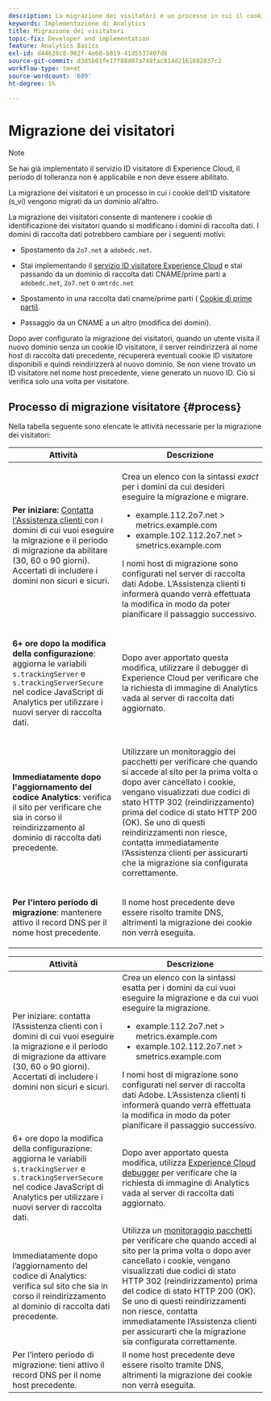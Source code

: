 ```yaml
---
description: La migrazione dei visitatori è un processo in cui il cookie dell’ID visitatore viene migrato da un dominio all’altro.
keywords: Implementazione di Analytics
title: Migrazione dei visitatori
topic-fix: Developer and implementation
feature: Analytics Basics
exl-id: d44628c8-902f-4e60-b819-41d5537407d8
source-git-commit: d3d5b01fe17f88d07a748fac814d2161682837c2
workflow-type: tm+mt
source-wordcount: '689'
ht-degree: 1%

---
```


# Migrazione dei visitatori

>[!NOTE]
>
>Se hai già implementato il servizio ID visitatore di Experience Cloud, il periodo di tolleranza non è applicabile e non deve essere abilitato.

La migrazione dei visitatori è un processo in cui i cookie dell’ID visitatore (s_vi) vengono migrati da un dominio all’altro.

La migrazione dei visitatori consente di mantenere i cookie di identificazione dei visitatori quando si modificano i domini di raccolta dati. I domini di raccolta dati potrebbero cambiare per i seguenti motivi:

* Spostamento da `2o7.net` a `adobedc.net`.

* Stai implementando il [servizio ID visitatore Experience Cloud](https://experienceleague.adobe.com/docs/id-service/using/home.html?lang=it) e stai passando da un dominio di raccolta dati CNAME/prime parti a `adobedc.net`, `2o7.net` o `omtrdc.net`

* Spostamento in una raccolta dati cname/prime parti ( [Cookie di prime parti)](https://experienceleague.adobe.com/docs/core-services/interface/ec-cookies/cookies-first-party.html?lang=it).

* Passaggio da un CNAME a un altro (modifica dei domini).

Dopo aver configurato la migrazione dei visitatori, quando un utente visita il nuovo dominio senza un cookie ID visitatore, il server reindirizzerà al nome host di raccolta dati precedente, recupererà eventuali cookie ID visitatore disponibili e quindi reindirizzerà al nuovo dominio. Se non viene trovato un ID visitatore nel nome host precedente, viene generato un nuovo ID. Ciò si verifica solo una volta per visitatore.

## Processo di migrazione visitatore {#process}

Nella tabella seguente sono elencate le attività necessarie per la migrazione dei visitatori:

<table id="table_7B2535FC3E264216A299686415C6B21C"> 
 <thead> 
  <tr> 
   <th colname="col1" class="entry"> Attività </th> 
   <th colname="col3" class="entry"> Descrizione </th> 
  </tr> 
 </thead>
 <tbody> 
  <tr> 
   <td colname="col1"> <p> <b>Per iniziare:</b> <a href="https://helpx.adobe.com/it/marketing-cloud/contact-support.html"  > Contatta l'Assistenza clienti </a> con i domini di cui vuoi eseguire la migrazione e il periodo di migrazione da abilitare (30, 60 o 90 giorni). Accertati di includere i domini non sicuri e sicuri. </p> </td> 
   <td colname="col3"> <p>Crea un elenco con la sintassi <i>exact</i> per i domini da cui desideri eseguire la migrazione e migrare. </p> 
    <ul id="ul_067EC5C7619141A6BDFBC209C9FD47E2"> 
     <li id="li_0723D948465A49C1871B81207AEDC4DC">example.112.2o7.net &gt; metrics.example.com </li> 
     <li id="li_B0CA15A593BD4AB9802E33A3FF037C7A">example.102.112.2o7.net &gt; smetrics.example.com </li> 
    </ul> <p>I nomi host di migrazione sono configurati nel server di raccolta dati Adobe. L’Assistenza clienti ti informerà quando verrà effettuata la modifica in modo da poter pianificare il passaggio successivo. </p> </td> 
  </tr> 
  <tr> 
   <td colname="col1"> <p> <b>6+ ore dopo la modifica della configurazione</b>: aggiorna le variabili <code> s.trackingServer</code> e <code> s.trackingServerSecure</code> nel codice JavaScript di Analytics per utilizzare i nuovi server di raccolta dati. </p> </td> 
   <td colname="col3"> <p>Dopo aver apportato questa modifica, utilizzare il debugger di Experience Cloud <a href="https://experienceleague.adobe.com/docs/debugger/using/experience-cloud-debugger.html?lang=it"></a> per verificare che la richiesta di immagine di Analytics vada al server di raccolta dati aggiornato. </p> </td> 
  </tr> 
  <tr> 
   <td colname="col1"> <p> <b>Immediatamente dopo l'aggiornamento del codice Analytics</b>: verifica il sito per verificare che sia in corso il reindirizzamento al dominio di raccolta dati precedente. </p> </td> 
   <td colname="col3"> <p>Utilizzare un monitoraggio dei pacchetti <a href="../implement/validate/packet-monitor.md"></a> per verificare che quando si accede al sito per la prima volta o dopo aver cancellato i cookie, vengano visualizzati due codici di stato HTTP 302 (reindirizzamento) prima del codice di stato HTTP 200 (OK). Se uno di questi reindirizzamenti non riesce, contatta immediatamente l’Assistenza clienti per assicurarti che la migrazione sia configurata correttamente. </p> </td> 
  </tr> 
  <tr> 
   <td colname="col1"> <p> <b>Per l'intero periodo di migrazione</b>: mantenere attivo il record DNS per il nome host precedente. </p> </td> 
   <td colname="col3"> <p>Il nome host precedente deve essere risolto tramite DNS, altrimenti la migrazione dei cookie non verrà eseguita. </p> </td> 
  </tr> 
 </tbody> 
</table>

| Attività | Descrizione |
|--- |--- |
| Per iniziare: contatta l’Assistenza clienti con i domini di cui vuoi eseguire la migrazione e il periodo di migrazione da attivare (30, 60 o 90 giorni). Accertati di includere i domini non sicuri e sicuri. | Crea un elenco con la sintassi esatta per i domini da cui vuoi eseguire la migrazione e da cui vuoi eseguire la migrazione.<ul><li>example.112.2o7.net > metrics.example.com</li><li>example.102.112.2o7.net > smetrics.example.com</li></ul>I nomi host di migrazione sono configurati nel server di raccolta dati Adobe. L’Assistenza clienti ti informerà quando verrà effettuata la modifica in modo da poter pianificare il passaggio successivo. |
| 6+ ore dopo la modifica della configurazione: aggiorna le variabili `s.trackingServer` e `s.trackingServerSecure` nel codice JavaScript di Analytics per utilizzare i nuovi server di raccolta dati. | Dopo aver apportato questa modifica, utilizza [Experience Cloud debugger](https://experienceleague.adobe.com/docs/debugger/using/experience-cloud-debugger.html?lang=it) per verificare che la richiesta di immagine di Analytics vada al server di raccolta dati aggiornato. |
| Immediatamente dopo l’aggiornamento del codice di Analytics: verifica sul sito che sia in corso il reindirizzamento al dominio di raccolta dati precedente. | Utilizza un [monitoraggio pacchetti](../implement/validate/packet-monitor.md) per verificare che quando accedi al sito per la prima volta o dopo aver cancellato i cookie, vengano visualizzati due codici di stato HTTP 302 (reindirizzamento) prima del codice di stato HTTP 200 (OK). Se uno di questi reindirizzamenti non riesce, contatta immediatamente l’Assistenza clienti per assicurarti che la migrazione sia configurata correttamente. |
| Per l’intero periodo di migrazione: tieni attivo il record DNS per il nome host precedente. | Il nome host precedente deve essere risolto tramite DNS, altrimenti la migrazione dei cookie non verrà eseguita. |